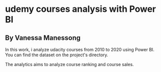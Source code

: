 # udemy courses analysis with Power BI
## By Vanessa Manessong

In this work, i analyze udacity courses from 2010 to 2020 using Power BI.
You can find the dataset on the project's directory.

The analytics aims to analyze course ranking and course sales.
